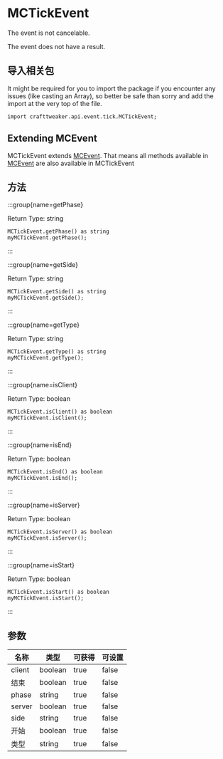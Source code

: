 # MCTickEvent

The event is not cancelable.

The event does not have a result.

## 导入相关包

It might be required for you to import the package if you encounter any issues (like casting an Array), so better be safe than sorry and add the import at the very top of the file.
```zenscript
import crafttweaker.api.event.tick.MCTickEvent;
```


## Extending MCEvent

MCTickEvent extends [MCEvent](/vanilla/api/event/MCEvent). That means all methods available in [MCEvent](/vanilla/api/event/MCEvent) are also available in MCTickEvent

## 方法

:::group{name=getPhase}

Return Type: string

```zenscript
MCTickEvent.getPhase() as string
myMCTickEvent.getPhase();
```

:::

:::group{name=getSide}

Return Type: string

```zenscript
MCTickEvent.getSide() as string
myMCTickEvent.getSide();
```

:::

:::group{name=getType}

Return Type: string

```zenscript
MCTickEvent.getType() as string
myMCTickEvent.getType();
```

:::

:::group{name=isClient}

Return Type: boolean

```zenscript
MCTickEvent.isClient() as boolean
myMCTickEvent.isClient();
```

:::

:::group{name=isEnd}

Return Type: boolean

```zenscript
MCTickEvent.isEnd() as boolean
myMCTickEvent.isEnd();
```

:::

:::group{name=isServer}

Return Type: boolean

```zenscript
MCTickEvent.isServer() as boolean
myMCTickEvent.isServer();
```

:::

:::group{name=isStart}

Return Type: boolean

```zenscript
MCTickEvent.isStart() as boolean
myMCTickEvent.isStart();
```

:::


## 参数

| 名称     | 类型      | 可获得  | 可设置   |
| ------ | ------- | ---- | ----- |
| client | boolean | true | false |
| 结束     | boolean | true | false |
| phase  | string  | true | false |
| server | boolean | true | false |
| side   | string  | true | false |
| 开始     | boolean | true | false |
| 类型     | string  | true | false |

